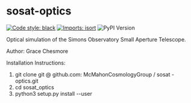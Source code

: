 # sosat-optics

[![Code style: black](https://img.shields.io/badge/code%20style-black-000000.svg)](https://github.com/psf/black) [![Imports: isort](https://img.shields.io/badge/%20imports-isort-%231674b1?style=flat&labelColor=ef8336)](https://pycqa.github.io/isort/) <img alt="PyPI Version" src="https://warehouse-camo.ingress.cmh1.psfhosted.org/de2d976dc35330a8bcb0ea60aac0d455efcb09b0/68747470733a2f2f696d672e736869656c64732e696f2f707970692f762f6175746f706570382e737667">

Optical simulation of the Simons Observatory Small Aperture Telescope.

Author: Grace Chesmore

Installation Instructions:

1. git clone git @ github.com: McMahonCosmologyGroup / sosat - optics.git
2. cd sosat_optics
3. python3 setup.py install --user
